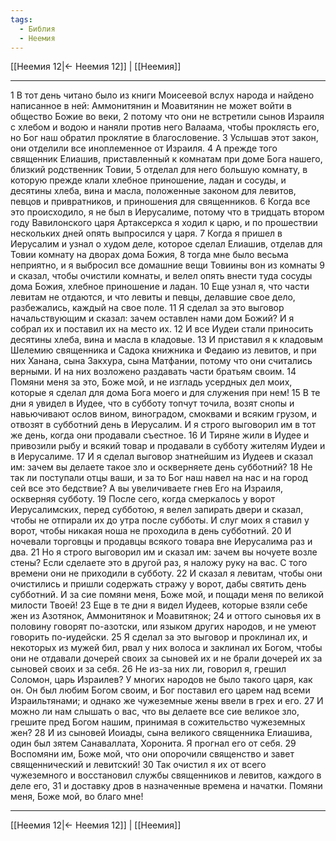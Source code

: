 ```yaml
---
tags:
  - Библия
  - Неемия
---
```

[[Неемия 12|← Неемия 12]] | [[Неемия]]

---
1 В тот день читано было из книги Моисеевой вслух народа и найдено написанное в ней: Аммонитянин и Моавитянин не может войти в общество Божие во веки,
2 потому что они не встретили сынов Израиля с хлебом и водою и наняли против него Валаама, чтобы проклясть его, но Бог наш обратил проклятие в благословение.
3 Услышав этот закон, они отделили все иноплеменное от Израиля.
4 А прежде того священник Елиашив, приставленный к комнатам при доме Бога нашего, близкий родственник Товии,
5 отделал для него большую комнату, в которую прежде клали хлебное приношение, ладан и сосуды, и десятины хлеба, вина и масла, положенные законом для левитов, певцов и привратников, и приношения для священников.
6 Когда все это происходило, я не был в Иерусалиме, потому что в тридцать втором году Вавилонского царя Артаксеркса я ходил к царю, и по прошествии нескольких дней опять выпросился у царя.
7 Когда я пришел в Иерусалим и узнал о худом деле, которое сделал Елиашив, отделав для Товии комнату на дворах дома Божия,
8 тогда мне было весьма неприятно, и я выбросил все домашние вещи Товиины вон из комнаты
9 и сказал, чтобы очистили комнаты, и велел опять внести туда сосуды дома Божия, хлебное приношение и ладан.
10 Еще узнал я, что части левитам не отдаются, и что левиты и певцы, делавшие свое дело, разбежались, каждый на свое поле.
11 Я сделал за это выговор начальствующим и сказал: зачем оставлен нами дом Божий? И я собрал их и поставил их на место их.
12 И все Иудеи стали приносить десятины хлеба, вина и масла в кладовые.
13 И приставил я к кладовым Шелемию священника и Садока книжника и Федаию из левитов, и при них Ханана, сына Закхура, сына Матфании, потому что они считались верными. И на них возложено раздавать части братьям своим.
14 Помяни меня за это, Боже мой, и не изгладь усердных дел моих, которые я сделал для дома Бога моего и для служения при нем!
15 В те дни я увидел в Иудее, что в субботу топчут точила, возят снопы и навьючивают ослов вином, виноградом, смоквами и всяким грузом, и отвозят в субботний день в Иерусалим. И я строго выговорил им в тот же день, когда они продавали съестное.
16 И Тиряне жили в Иудее и привозили рыбу и всякий товар и продавали в субботу жителям Иудеи и в Иерусалиме.
17 И я сделал выговор знатнейшим из Иудеев и сказал им: зачем вы делаете такое зло и оскверняете день субботний?
18 Не так ли поступали отцы ваши, и за то Бог наш навел на нас и на город сей все это бедствие? А вы увеличиваете гнев Его на Израиля, оскверняя субботу.
19 После сего, когда смеркалось у ворот Иерусалимских, перед субботою, я велел запирать двери и сказал, чтобы не отпирали их до утра после субботы. И слуг моих я ставил у ворот, чтобы никакая ноша не проходила в день субботний.
20 И ночевали торговцы и продавцы всякого товара вне Иерусалима раз и два.
21 Но я строго выговорил им и сказал им: зачем вы ночуете возле стены? Если сделаете это в другой раз, я наложу руку на вас. С того времени они не приходили в субботу.
22 И сказал я левитам, чтобы они очистились и пришли содержать стражу у ворот, дабы святить день субботний. И за сие помяни меня, Боже мой, и пощади меня по великой милости Твоей!
23 Еще в те дни я видел Иудеев, которые взяли себе жен из Азотянок, Аммонитянок и Моавитянок;
24 и оттого сыновья их в половину говорят по-азотски, или языком других народов, и не умеют говорить по-иудейски.
25 Я сделал за это выговор и проклинал их, и некоторых из мужей бил, рвал у них волоса и заклинал их Богом, чтобы они не отдавали дочерей своих за сыновей их и не брали дочерей их за сыновей своих и за себя.
26 Не из-за них ли, говорил я, грешил Соломон, царь Израилев? У многих народов не было такого царя, как он. Он был любим Богом своим, и Бог поставил его царем над всеми Израильтянами; и однако же чужеземные жены ввели в грех и его.
27 И можно ли нам слышать о вас, что вы делаете все сие великое зло, грешите пред Богом нашим, принимая в сожительство чужеземных жен?
28 И из сыновей Иоиады, сына великого священника Елиашива, один был зятем Санаваллата, Хоронита. Я прогнал его от себя.
29 Воспомяни им, Боже мой, что они опорочили священство и завет священнический и левитский!
30 Так очистил я их от всего чужеземного и восстановил службы священников и левитов, каждого в деле его,
31 и доставку дров в назначенные времена и начатки. Помяни меня, Боже мой, во благо мне!

---
[[Неемия 12|← Неемия 12]] | [[Неемия]]